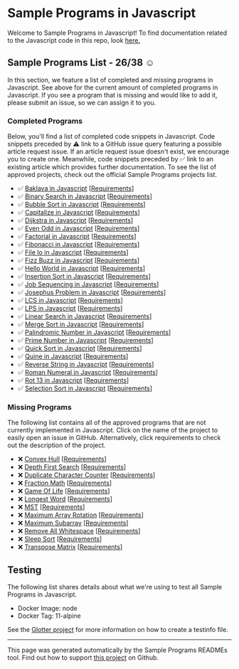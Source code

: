 # Sample Programs in Javascript

Welcome to Sample Programs in Javascript! To find documentation related to the Javascript code in this repo, look [here.](https://sampleprograms.io/languages/javascript)

## Sample Programs List - 26/38 :relaxed:

In this section, we feature a list of completed and missing programs in Javascript. See above for the current amount of completed programs in Javascript. If you see a program that is missing and would like to add it, please submit an issue, so we can assign it to you.

### Completed Programs

Below, you'll find a list of completed code snippets in Javascript. Code snippets preceded by :warning: link to a GitHub issue query featuring a possible article request issue. If an article request issue doesn't exist, we encourage you to create one. Meanwhile, code snippets preceded by :white_check_mark: link to an existing article which provides further documentation. To see the list of approved projects, check out the official Sample Programs projects list.

- :white_check_mark: [Baklava in Javascript](https://sampleprograms.io/projects/baklava/javascript) [[Requirements](https://sampleprograms.io/projects/baklava)]
- :white_check_mark: [Binary Search in Javascript](https://sampleprograms.io/projects/binary-search/javascript) [[Requirements](https://sampleprograms.io/projects/binary-search)]
- :white_check_mark: [Bubble Sort in Javascript](https://sampleprograms.io/projects/bubble-sort/javascript) [[Requirements](https://sampleprograms.io/projects/bubble-sort)]
- :white_check_mark: [Capitalize in Javascript](https://sampleprograms.io/projects/capitalize/javascript) [[Requirements](https://sampleprograms.io/projects/capitalize)]
- :white_check_mark: [Dijkstra in Javascript](https://sampleprograms.io/projects/dijkstra/javascript) [[Requirements](https://sampleprograms.io/projects/dijkstra)]
- :white_check_mark: [Even Odd in Javascript](https://sampleprograms.io/projects/even-odd/javascript) [[Requirements](https://sampleprograms.io/projects/even-odd)]
- :white_check_mark: [Factorial in Javascript](https://sampleprograms.io/projects/factorial/javascript) [[Requirements](https://sampleprograms.io/projects/factorial)]
- :white_check_mark: [Fibonacci in Javascript](https://sampleprograms.io/projects/fibonacci/javascript) [[Requirements](https://sampleprograms.io/projects/fibonacci)]
- :white_check_mark: [File Io in Javascript](https://sampleprograms.io/projects/file-io/javascript) [[Requirements](https://sampleprograms.io/projects/file-io)]
- :white_check_mark: [Fizz Buzz in Javascript](https://sampleprograms.io/projects/fizz-buzz/javascript) [[Requirements](https://sampleprograms.io/projects/fizz-buzz)]
- :white_check_mark: [Hello World in Javascript](https://sampleprograms.io/projects/hello-world/javascript) [[Requirements](https://sampleprograms.io/projects/hello-world)]
- :white_check_mark: [Insertion Sort in Javascript](https://sampleprograms.io/projects/insertion-sort/javascript) [[Requirements](https://sampleprograms.io/projects/insertion-sort)]
- :white_check_mark: [Job Sequencing in Javascript](https://sampleprograms.io/projects/job-sequencing/javascript) [[Requirements](https://sampleprograms.io/projects/job-sequencing)]
- :white_check_mark: [Josephus Problem in Javascript](https://sampleprograms.io/projects/josephus-problem/javascript) [[Requirements](https://sampleprograms.io/projects/josephus-problem)]
- :white_check_mark: [LCS in Javascript](https://sampleprograms.io/projects/lcs/javascript) [[Requirements](https://sampleprograms.io/projects/lcs)]
- :white_check_mark: [LPS in Javascript](https://sampleprograms.io/projects/lps/javascript) [[Requirements](https://sampleprograms.io/projects/lps)]
- :white_check_mark: [Linear Search in Javascript](https://sampleprograms.io/projects/linear-search/javascript) [[Requirements](https://sampleprograms.io/projects/linear-search)]
- :white_check_mark: [Merge Sort in Javascript](https://sampleprograms.io/projects/merge-sort/javascript) [[Requirements](https://sampleprograms.io/projects/merge-sort)]
- :white_check_mark: [Palindromic Number in Javascript](https://sampleprograms.io/projects/palindromic-number/javascript) [[Requirements](https://sampleprograms.io/projects/palindromic-number)]
- :white_check_mark: [Prime Number in Javascript](https://sampleprograms.io/projects/prime-number/javascript) [[Requirements](https://sampleprograms.io/projects/prime-number)]
- :white_check_mark: [Quick Sort in Javascript](https://sampleprograms.io/projects/quick-sort/javascript) [[Requirements](https://sampleprograms.io/projects/quick-sort)]
- :white_check_mark: [Quine in Javascript](https://sampleprograms.io/projects/quine/javascript) [[Requirements](https://sampleprograms.io/projects/quine)]
- :white_check_mark: [Reverse String in Javascript](https://sampleprograms.io/projects/reverse-string/javascript) [[Requirements](https://sampleprograms.io/projects/reverse-string)]
- :white_check_mark: [Roman Numeral in Javascript](https://sampleprograms.io/projects/roman-numeral/javascript) [[Requirements](https://sampleprograms.io/projects/roman-numeral)]
- :white_check_mark: [Rot 13 in Javascript](https://sampleprograms.io/projects/rot-13/javascript) [[Requirements](https://sampleprograms.io/projects/rot-13)]
- :white_check_mark: [Selection Sort in Javascript](https://sampleprograms.io/projects/selection-sort/javascript) [[Requirements](https://sampleprograms.io/projects/selection-sort)]

### Missing Programs

The following list contains all of the approved programs that are not currently implemented in Javascript. Click on the name of the project to easily open an issue in GitHub. Alternatively, click requirements to check out the description of the project.

- :x: [Convex Hull](https://github.com/TheRenegadeCoder/sample-programs/issues/new?assignees=&labels=enhancement&template=code-snippet-request.md&title=Add+Convex+Hull+in+javascript) [[Requirements](https://sampleprograms.io/projects/convex-hull)]
- :x: [Depth First Search](https://github.com/TheRenegadeCoder/sample-programs/issues/new?assignees=&labels=enhancement&template=code-snippet-request.md&title=Add+Depth+First+Search+in+javascript) [[Requirements](https://sampleprograms.io/projects/depth-first-search)]
- :x: [Duplicate Character Counter](https://github.com/TheRenegadeCoder/sample-programs/issues/new?assignees=&labels=enhancement&template=code-snippet-request.md&title=Add+Duplicate+Character+Counter+in+javascript) [[Requirements](https://sampleprograms.io/projects/duplicate-character-counter)]
- :x: [Fraction Math](https://github.com/TheRenegadeCoder/sample-programs/issues/new?assignees=&labels=enhancement&template=code-snippet-request.md&title=Add+Fraction+Math+in+javascript) [[Requirements](https://sampleprograms.io/projects/fraction-math)]
- :x: [Game Of Life](https://github.com/TheRenegadeCoder/sample-programs/issues/new?assignees=&labels=enhancement&template=code-snippet-request.md&title=Add+Game+Of+Life+in+javascript) [[Requirements](https://sampleprograms.io/projects/game-of-life)]
- :x: [Longest Word](https://github.com/TheRenegadeCoder/sample-programs/issues/new?assignees=&labels=enhancement&template=code-snippet-request.md&title=Add+Longest+Word+in+javascript) [[Requirements](https://sampleprograms.io/projects/longest-word)]
- :x: [MST](https://github.com/TheRenegadeCoder/sample-programs/issues/new?assignees=&labels=enhancement&template=code-snippet-request.md&title=Add+MST+in+javascript) [[Requirements](https://sampleprograms.io/projects/mst)]
- :x: [Maximum Array Rotation](https://github.com/TheRenegadeCoder/sample-programs/issues/new?assignees=&labels=enhancement&template=code-snippet-request.md&title=Add+Maximum+Array+Rotation+in+javascript) [[Requirements](https://sampleprograms.io/projects/maximum-array-rotation)]
- :x: [Maximum Subarray](https://github.com/TheRenegadeCoder/sample-programs/issues/new?assignees=&labels=enhancement&template=code-snippet-request.md&title=Add+Maximum+Subarray+in+javascript) [[Requirements](https://sampleprograms.io/projects/maximum-subarray)]
- :x: [Remove All Whitespace](https://github.com/TheRenegadeCoder/sample-programs/issues/new?assignees=&labels=enhancement&template=code-snippet-request.md&title=Add+Remove+All+Whitespace+in+javascript) [[Requirements](https://sampleprograms.io/projects/remove-all-whitespace)]
- :x: [Sleep Sort](https://github.com/TheRenegadeCoder/sample-programs/issues/new?assignees=&labels=enhancement&template=code-snippet-request.md&title=Add+Sleep+Sort+in+javascript) [[Requirements](https://sampleprograms.io/projects/sleep-sort)]
- :x: [Transpose Matrix](https://github.com/TheRenegadeCoder/sample-programs/issues/new?assignees=&labels=enhancement&template=code-snippet-request.md&title=Add+Transpose+Matrix+in+javascript) [[Requirements](https://sampleprograms.io/projects/transpose-matrix)]

## Testing

The following list shares details about what we're using to test all Sample Programs in Javascript.

- Docker Image: node
- Docker Tag: 11-alpine

See the [Glotter project](https://github.com/auroq/glotter) for more information on how to create a testinfo file.

---

This page was generated automatically by the Sample Programs READMEs tool. Find out how to support [this project](https://github.com/TheRenegadeCoder/sample-programs-readmes) on Github.